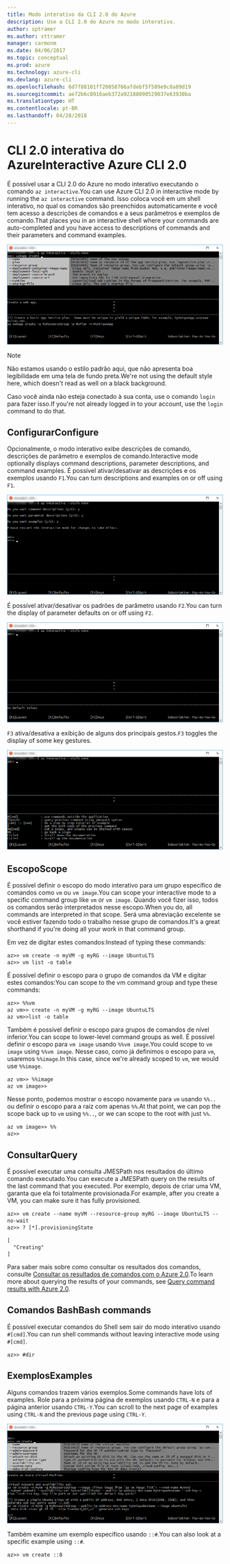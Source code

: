 ```yaml
---
title: Modo interativo da CLI 2.0 do Azure
description: Use a CLI 2.0 do Azure no modo interativo.
author: sptramer
ms.author: sttramer
manager: carmonm
ms.date: 04/06/2017
ms.topic: conceptual
ms.prod: azure
ms.technology: azure-cli
ms.devlang: azure-cli
ms.openlocfilehash: 6d7f88101ff20058766afdebf5f589e9c8a89d19
ms.sourcegitcommit: ae72b6c8916aeb372a92188090529037e63930ba
ms.translationtype: HT
ms.contentlocale: pt-BR
ms.lasthandoff: 04/28/2018
---
```

# <a name="interactive-azure-cli-20"></a><span data-ttu-id="d04c0-103">CLI 2.0 interativa do Azure</span><span class="sxs-lookup"><span data-stu-id="d04c0-103">Interactive Azure CLI 2.0</span></span>

<span data-ttu-id="d04c0-104">É possível usar a CLI 2.0 do Azure no modo interativo executando o comando `az interactive`.</span><span class="sxs-lookup"><span data-stu-id="d04c0-104">You can use Azure CLI 2.0 in interactive mode by running the `az interactive` command.</span></span>
<span data-ttu-id="d04c0-105">Isso coloca você em um shell interativo, no qual os comandos são preenchidos automaticamente e você tem acesso a descrições de comandos e a seus parâmetros e exemplos de comando.</span><span class="sxs-lookup"><span data-stu-id="d04c0-105">That places you in an interactive shell where your commands are auto-completed and you have access to descriptions of commands and their parameters and command examples.</span></span>

![modo interativo](./media/interactive-azure-cli/webapp-create.png)

> [!NOTE]
> <span data-ttu-id="d04c0-107">Não estamos usando o estilo padrão aqui, que não apresenta boa legibilidade em uma tela de fundo preta.</span><span class="sxs-lookup"><span data-stu-id="d04c0-107">We're not using the default style here, which doesn't read as well on a black background.</span></span>

<span data-ttu-id="d04c0-108">Caso você ainda não esteja conectado à sua conta, use o comando `login` para fazer isso.</span><span class="sxs-lookup"><span data-stu-id="d04c0-108">If you're not already logged in to your account, use the `login` command to do that.</span></span>

## <a name="configure"></a><span data-ttu-id="d04c0-109">Configurar</span><span class="sxs-lookup"><span data-stu-id="d04c0-109">Configure</span></span>

<span data-ttu-id="d04c0-110">Opcionalmente, o modo interativo exibe descrições de comando, descrições de parâmetro e exemplos de comando.</span><span class="sxs-lookup"><span data-stu-id="d04c0-110">Interactive mode optionally displays command descriptions, parameter descriptions, and command examples.</span></span>
<span data-ttu-id="d04c0-111">É possível ativar/desativar as descrições e os exemplos usando `F1`.</span><span class="sxs-lookup"><span data-stu-id="d04c0-111">You can turn descriptions and examples on or off using `F1`.</span></span>

![descrições e exemplos](./media/interactive-azure-cli/descriptions-and-examples.png)

<span data-ttu-id="d04c0-113">É possível ativar/desativar os padrões de parâmetro usando `F2`.</span><span class="sxs-lookup"><span data-stu-id="d04c0-113">You can turn the display of parameter defaults on or off using `F2`.</span></span>

![padrões](./media/interactive-azure-cli/defaults.png)

<span data-ttu-id="d04c0-115">`F3` ativa/desativa a exibição de alguns dos principais gestos.</span><span class="sxs-lookup"><span data-stu-id="d04c0-115">`F3` toggles the display of some key gestures.</span></span>

![gestos](./media/interactive-azure-cli/gestures.png)

## <a name="scope"></a><span data-ttu-id="d04c0-117">Escopo</span><span class="sxs-lookup"><span data-stu-id="d04c0-117">Scope</span></span>

<span data-ttu-id="d04c0-118">É possível definir o escopo do modo interativo para um grupo específico de comandos como `vm` ou `vm image`.</span><span class="sxs-lookup"><span data-stu-id="d04c0-118">You can scope your interactive mode to a specific command group like `vm` or `vm image`.</span></span>
<span data-ttu-id="d04c0-119">Quando você fizer isso, todos os comandos serão interpretados nesse escopo.</span><span class="sxs-lookup"><span data-stu-id="d04c0-119">When you do, all commands are interpreted in that scope.</span></span>
<span data-ttu-id="d04c0-120">Será uma abreviação excelente se você estiver fazendo todo o trabalho nesse grupo de comandos.</span><span class="sxs-lookup"><span data-stu-id="d04c0-120">It's a great shorthand if you're doing all your work in that command group.</span></span>

<span data-ttu-id="d04c0-121">Em vez de digitar estes comandos:</span><span class="sxs-lookup"><span data-stu-id="d04c0-121">Instead of typing these commands:</span></span>

```azurecli
az>> vm create -n myVM -g myRG --image UbuntuLTS
az>> vm list -o table
```

<span data-ttu-id="d04c0-122">É possível definir o escopo para o grupo de comandos da VM e digitar estes comandos:</span><span class="sxs-lookup"><span data-stu-id="d04c0-122">You can scope to the vm command group and type these commands:</span></span>

```azurecli
az>> %%vm
az vm>> create -n myVM -g myRG --image UbuntuLTS
az vm>>list -o table
```

<span data-ttu-id="d04c0-123">Também é possível definir o escopo para grupos de comandos de nível inferior.</span><span class="sxs-lookup"><span data-stu-id="d04c0-123">You can scope to lower-level command groups as well.</span></span>
<span data-ttu-id="d04c0-124">É possível definir o escopo para `vm image` usando `%%vm image`.</span><span class="sxs-lookup"><span data-stu-id="d04c0-124">You could scope to `vm image` using `%%vm image`.</span></span>
<span data-ttu-id="d04c0-125">Nesse caso, como já definimos o escopo para `vm`, usaremos `%%image`.</span><span class="sxs-lookup"><span data-stu-id="d04c0-125">In this case, since we're already scoped to `vm`, we would use `%%image`.</span></span>

```azurecli
az vm>> %%image
az vm image>>
```

<span data-ttu-id="d04c0-126">Nesse ponto, podemos mostrar o escopo novamente para `vm` usando `%%..` ou definir o escopo para a raiz com apenas `%%`.</span><span class="sxs-lookup"><span data-stu-id="d04c0-126">At that point, we can pop the scope back up to `vm` using `%%..`, or we can scope to the root with just `%%`.</span></span>

```azurecli
az vm image>> %%
az>>
```

## <a name="query"></a><span data-ttu-id="d04c0-127">Consultar</span><span class="sxs-lookup"><span data-stu-id="d04c0-127">Query</span></span>

<span data-ttu-id="d04c0-128">É possível executar uma consulta JMESPath nos resultados do último comando executado.</span><span class="sxs-lookup"><span data-stu-id="d04c0-128">You can execute a JMESPath query on the results of the last command that you executed.</span></span>
<span data-ttu-id="d04c0-129">Por exemplo, depois de criar uma VM, garanta que ela foi totalmente provisionada.</span><span class="sxs-lookup"><span data-stu-id="d04c0-129">For example, after you create a VM, you can make sure it has fully provisioned.</span></span>

```azurecli
az>> vm create --name myVM --resource-group myRG --image UbuntuLTS --no-wait
az>> ? [*].provisioningState
```

```
[
  "Creating"
]
```

<span data-ttu-id="d04c0-130">Para saber mais sobre como consultar os resultados dos comandos, consulte [Consultar os resultados de comandos com o Azure 2.0](query-azure-cli.md).</span><span class="sxs-lookup"><span data-stu-id="d04c0-130">To learn more about querying the results of your commands, see [Query command results with Azure 2.0](query-azure-cli.md).</span></span>

## <a name="bash-commands"></a><span data-ttu-id="d04c0-131">Comandos Bash</span><span class="sxs-lookup"><span data-stu-id="d04c0-131">Bash commands</span></span>

<span data-ttu-id="d04c0-132">É possível executar comandos do Shell sem sair do modo interativo usando `#[cmd]`.</span><span class="sxs-lookup"><span data-stu-id="d04c0-132">You can run shell commands without leaving interactive mode using `#[cmd]`.</span></span>

```azurecli
az>> #dir
```

## <a name="examples"></a><span data-ttu-id="d04c0-133">Exemplos</span><span class="sxs-lookup"><span data-stu-id="d04c0-133">Examples</span></span>

<span data-ttu-id="d04c0-134">Alguns comandos trazem vários exemplos.</span><span class="sxs-lookup"><span data-stu-id="d04c0-134">Some commands have lots of examples.</span></span>
<span data-ttu-id="d04c0-135">Role para a próxima página de exemplos usando `CTRL-N` e para a página anterior usando `CTRL-Y`.</span><span class="sxs-lookup"><span data-stu-id="d04c0-135">You can scroll to the next page of examples using `CTRL-N` and the previous page using `CTRL-Y`.</span></span>

![exemplos](./media/interactive-azure-cli/examples.png)

<span data-ttu-id="d04c0-137">Também examine um exemplo específico usando `::#`.</span><span class="sxs-lookup"><span data-stu-id="d04c0-137">You can also look at a specific example using `::#`.</span></span>

```azurecli
az>> vm create ::8
```
